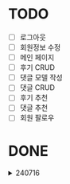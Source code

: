 # TODO

- [ ] 로그아웃
- [ ] 회원정보 수정
- [ ] 메인 페이지
- [ ] 후기 CRUD
- [ ] 댓글 모델 작성
- [ ] 댓글 CRUD
- [ ] 후기 추천
- [ ] 댓글 추천
- [ ] 회원 팔로우

# DONE

<details>
<summary>240716</summary>

- [X] postgresql 연결
- [X] 회원가입
- [X] 로그인
- [X] 책 후기 모델 작성
</details>